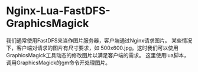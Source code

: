 # Nginx-Lua-FastDFS-GraphicsMagick

我们通常使用FastDFS来当作图片服务器，客户端通过Nginx请求图片。
某些情况下，客户端对请求的图片有尺寸要求，如 500x600.jpg。这时我们可以使用GraphicsMagick工具动态的修改图片以满足客户端的需求。
这里使用lua脚本，调用GraphicsMagick的gm命令开处理图片。

